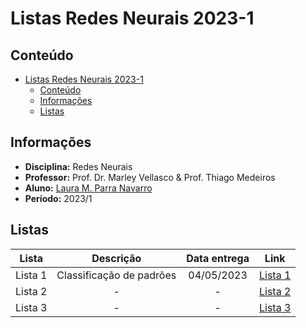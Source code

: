 # Listas Redes Neurais 2023-1

## Conteúdo

- [Listas Redes Neurais 2023-1](#listas-redes-neurais-2023-1)
  - [Conteúdo](#conteúdo)
  - [Informações](#informações)
  - [Listas](#listas)


## Informações

- **Disciplina:** Redes Neurais
- **Professor:** Prof. Dr. Marley Vellasco & Prof. Thiago Medeiros
- **Aluno:** [Laura M. Parra Navarro](http://lattes.cnpq.br/9864368692445121)
- **Período:** 2023/1


## Listas

| Lista | Descrição | Data entrega | Link |
| :---: | :---: | :---: | :---: |
| Lista 1 | Classificação de padrões | 04/05/2023 | [Lista 1](https://github.com/lauraparra28/RedesNeurais2023_1/tree/main/Lista%201) |
| Lista 2 |  -  | -  |[Lista 2]() |
| Lista 3 |  -  | -  |[Lista 3]() |